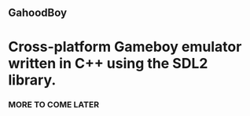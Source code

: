 ## GahoodBoy

# Cross-platform Gameboy emulator written in C++ using the SDL2 library. 

### MORE TO COME LATER